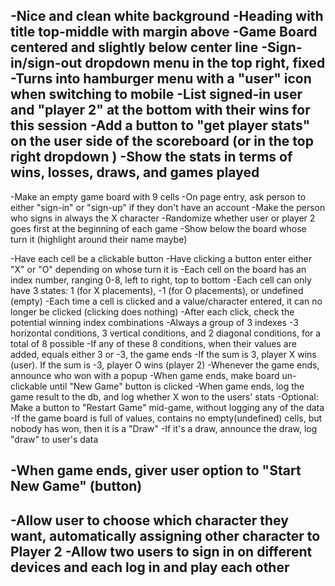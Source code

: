 
<!-- LAYOUT------------->

-Nice and clean white background
-Heading with title top-middle with margin above
-Game Board centered and slightly below center line
-Sign-in/sign-out dropdown menu in the top right, fixed
  -Turns into hamburger menu with a "user" icon when switching to mobile
-List signed-in user and "player 2" at the bottom with their wins for this session
-Add a button to "get player stats" on the user side of the scoreboard (or in the top right dropdown )
-Show the stats in terms of wins, losses, draws, and games played
-


<!--GAME ENGINE-------->

-Make an empty game board with 9 cells
-On page entry, ask person to either "sign-in" or "sign-up" if they don't have an account
-Make the person who signs in always the X character
-Randomize whether user or player 2 goes first at the beginning of each game
-Show below the board whose turn it (highlight around their name maybe)

-Have each cell be a clickable button
-Have clicking a button enter either "X" or "O" depending on whose turn it is
-Each cell on the board has an index number, ranging 0-8, left to right, top to bottom
-Each cell can only have 3 states: 1 (for X placements), -1 (for O placements), or undefined (empty)
-Each time a cell is clicked and a value/character entered, it can no longer be clicked (clicking does nothing)
-After each click, check the potential winning index combinations
  -Always a group of 3 indexes
  -3 horizontal conditions, 3 vertical conditions, and 2 diagonal conditions, for a total of 8 possible
  -If any of these 8 conditions, when their values are added, equals either 3 or -3, the game ends
  -If the sum is 3, player X wins (user). If the sum is -3, player O wins (player 2)
-Whenever the game ends, announce who won with a popup
-When game ends, make board un-clickable until "New Game" button is clicked
-When game ends, log the game result to the db, and log whether X won to the users' stats
-Optional: Make a button to "Restart Game" mid-game, without logging any of the data
-If the game board is full of values, contains no empty(undefined) cells, but nobody has won, then it is a "Draw"
-If it's a draw, announce the draw, log "draw" to user's data

-When game ends, giver user option to "Start New Game" (button)
-




<!--BONUS/OPTIONAL-------->

-Allow user to choose which character they want, automatically assigning other character to Player 2
-Allow two users to sign in on different devices and each log in and play each other
-
